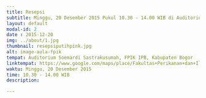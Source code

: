 ```yaml
---
title: Resepsi
subtitle: Minggu, 20 Desember 2015 Pukul 10.30 - 14.00 WIB di Auditorium Soemardi Sastrakusumah, FPIK IPB, Bogor
layout: default
modal-id: 2
date : 2015-12-20
img: ../about/1.jpg
thumbnail: resepsiputihpink.jpg
alt: image-aula-fpik
tempat: Auditorium Soemardi Sastrakusumah, FPIK IPB, Kabupaten Bogor
linktempat: https://www.google.com/maps/place/Fakultas+Perikanan+dan+Ilmu+Kelautan,+Institut+Pertanian+Bogor/@-6.5564229,106.7233579,17.25z
waktu: Minggu, 20 Desember 2015
time: 10.30 - 14.00 WIB
description: 

---
```

